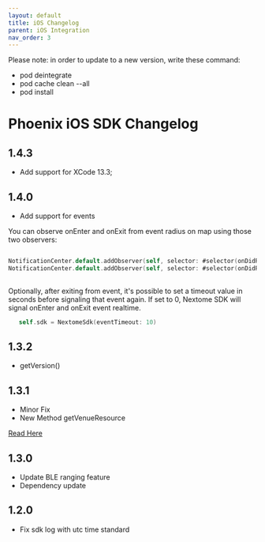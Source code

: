 ```yaml
---
layout: default
title: iOS Changelog
parent: iOS Integration
nav_order: 3
---
```


Please note: in order to update to a new version, write these command:
- pod deintegrate
- pod cache clean --all
- pod install


# Phoenix iOS SDK Changelog

## 1.4.3
* Add support for XCode 13.3;

## 1.4.0
* Add support for events

You can observe onEnter and onExit from event radius on map using those two observers:
```swift

NotificationCenter.default.addObserver(self, selector: #selector(onDidReceiveEventEnter(_:)), name: NSNotification.Name(rawValue: "EVENT_ENTER_STREAM"), object: nil)
NotificationCenter.default.addObserver(self, selector: #selector(onDidReceiveEventExit(_:)), name: NSNotification.Name(rawValue: "EVENT_EXIT_STREAM"), object: nil)
        
```
Optionally, after exiting from event, it's possible to set a timeout value in seconds before signaling that event again.
If set to 0, Nextome SDK will signal onEnter and onExit event realtime.

```swift
   self.sdk = NextomeSdk(eventTimeout: 10)
```

## 1.3.2
* getVersion()


## 1.3.1
* Minor Fix
* New Method getVenueResource

[Read Here](https://docs.nextome.dev/sdk/ios/README.html#venue-resources-sdk-v--131)




## 1.3.0
* Update BLE ranging feature
* Dependency update

## 1.2.0
* Fix sdk log with utc time standard

